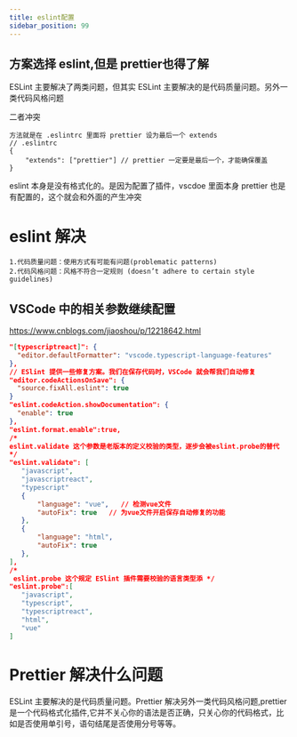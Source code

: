 ```yaml
---
title: eslint配置
sidebar_position: 99
---
```


## 方案选择 eslint,但是 prettier也得了解
ESLint 主要解决了两类问题，但其实 ESLint 主要解决的是代码质量问题。另外一类代码风格问题

二者冲突
```
方法就是在 .eslintrc 里面将 prettier 设为最后一个 extends
// .eslintrc    
{      
    "extends": ["prettier"] // prettier 一定要是最后一个，才能确保覆盖    
}
```

eslint 本身是没有格式化的。是因为配置了插件，vscdoe 里面本身 prettier 也是有配置的，这个就会和外面的产生冲突

# eslint 解决
```
1.代码质量问题：使用方式有可能有问题(problematic patterns)
2.代码风格问题：风格不符合一定规则 (doesn’t adhere to certain style guidelines)
```

## VSCode 中的相关参数继续配置
https://www.cnblogs.com/jiaoshou/p/12218642.html
```json
"[typescriptreact]": {
  "editor.defaultFormatter": "vscode.typescript-language-features"
},
// ESlint 提供一些修复方案。我们在保存代码时，VSCode 就会帮我们自动修复
"editor.codeActionsOnSave": {
  "source.fixAll.eslint": true
}
"eslint.codeAction.showDocumentation": {
  "enable": true
},
"eslint.format.enable":true,
/*
eslint.validate 这个参数是老版本的定义校验的类型，逐步会被eslint.probe的替代
*/
"eslint.validate": [
   "javascript",
   "javascriptreact",
   "typescript"
   {
       "language": "vue",   // 检测vue文件
       "autoFix": true   // 为vue文件开启保存自动修复的功能
   },
   {
	   "language": "html",
	   "autoFix": true
   },
],
/*
 eslint.probe 这个规定 ESlint 插件需要校验的语言类型添 */
"eslint.probe":[
   "javascript",
   "typescript", 
   "typescriptreact", 
   "html", 
   "vue"
]
```

# Prettier 解决什么问题
 ESLint 主要解决的是代码质量问题。Prettier 解决另外一类代码风格问题,prettier 是一个代码格式化插件,它并不关心你的语法是否正确，只关心你的代码格式，比如是否使用单引号，语句结尾是否使用分号等等。